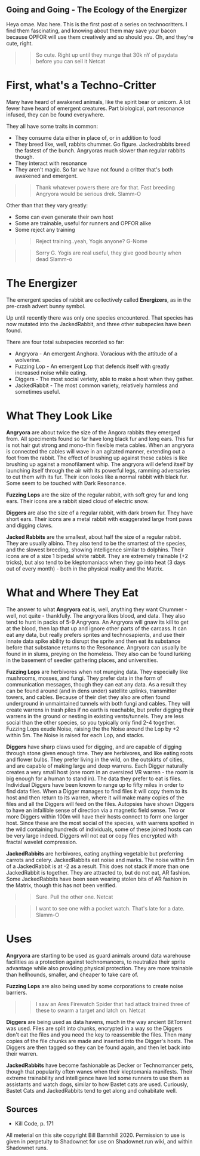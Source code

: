 
Going and Going - The Ecology of the Energizer
-----------------------------------------------

Heya omae. Mac here. This is the first post of a series on technocritters. I find them fascinating, and knowing about them may save your bacon because OPFOR will use them creatively and so should you. Oh, and they're cute, right.

>> So cute. Right up until they munge that 30k nY of paydata before you can sell it
>> Netcat

First, what's a Techno-Critter
===============================

Many have heard of awakened animals, like the spirit bear or unicorn. A lot fewer have heard of emergent creatures. Part biological, part resonance infused, they can be found everywhere. 

They all have some traits in common:
* They consume data either in place of, or in addition to food
* They breed like, well, rabbits chummer. Go figure. Jackedrabbits breed the fastest of the bunch. Angryoras much slower than regular rabbits though.
* They interact with resonance
* They aren't magic. So far we have not found a critter that's both awakened and emergent.

>> Thank whatever powers there are for that. Fast breeding Angryora would be serious drek.
>> Slamm-O

Other than that they vary greatly:
- Some can even generate their own host
- Some are trainable, useful for runners and OPFOR alike
- Some reject any training 

>> Reject training..yeah, Yogis anyone?
>> G-Nome

>> Sorry G. Yogis are real useful, they give good bounty when dead
>> Slamm-o

The Energizer
==============

The emergent species of rabbit are collectively called __Energizers__, as in the pre-crash advert bunny symbol.

Up until recently there was only one species encountered. That species has now mutated into the JackedRabbit, and three other subspecies have been found.

There are four total subspecies recorded so far:
- Angryora - An emergent Anghora. Voracious with the attitude of a wolverine.
- Fuzzing Lop - An emergent Lop that defends itself with greatly increased noise while eating. 
- Diggers - The most social veriety, able to make a host when they gather.
- JackedRabbit - The most common variety, relatively harmless and sometimes useful.

What They Look Like
====================

__Angryora__ are about twice the size of the Angora rabbits they emerged from. All speciments found so far have long black fur and long ears. This fur is not hair gut strong and mono-thin flexible meta cables. When an angryora is connected the cables will wave in an agitated manner, extending out a foot from the rabbit. The effect of brushing up against these cables is like brushing up against a monofilament whip. The angryora will defend itself by launching itself through the air with its powerful legs, ramming adversaries to cut them with its fur. Their icon looks like a normal rabbit with black fur. Some seem to be touched with Dark Resonance.

__Fuzzing Lops__ are the size of the regular rabbit, with soft grey fur and long ears. Their icons are a rabbit sized cloud of electric snow.

__Diggers__ are also the size of a regular rabbit, with dark brown fur. They have short ears. Their icons are a metal rabbit with exaggerated large front paws and digging claws.

__Jacked Rabbits__ are the smallest, about half the size of a regular rabbit. They are usually albino. They also tend to be the smartest of the species, and the slowest breeding, showing intelligence similar to dolphins. Their icons are of a size 1 bipedal white rabbit. They are extremely trainable (+2 tricks), but also tend to be kleptomaniacs when they go into heat (3 days out of every month) - both in the physical reality and the Matrix.


What and Where They Eat
========================

The answer to what __Angryora__ eat is, well, anything they want Chummer - well, not quite - thankfully. The angryora likes blood, and data. They also tend to hunt in packs of 5-9 Angryora. An Angryora will gnaw its kill to get at the blood, then lap that up and ignore other parts of the carcass. It can eat any data, but really prefers sprites and technosapients, and use their innate data spike ability to disrupt the sprite and then eat its substance before that substance returns to the Resonance. Angryora can usually be found in in slums, preying on the homeless. They also can be found lurking in the basement of seedier gathering places, and universities. 

__Fuzzing Lops__ are herbivores when not munging data. They especially like mushrooms, mosses, and fungi. They prefer data in the form of communication messages, though they can eat any data. As a result they can be found around (and in dens under) satellite uplinks, transmitter towers, and cables. Because of their diet they also are often found underground in unmaintained tunnels with both fungi and cables. They will create warrens in trash piles if no earth is reachable, but prefer digging their warrens in the ground or nesting in existing vents/tunnels. They are less social than the other species, so you typically only find 2-4 together. Fuzzing Lops exude Noise, raising the the Noise around the Lop by +2 within 5m. The Noise is raised for each Lop, and stacks. 

__Diggers__ have sharp claws used for digging, and are capable of digging through stone given enough time. They are herbivores, and like eating roots and flower bulbs. They prefer living in the wild, on the outskirts of cities, and are capable of making large and deep warrens. Each Digger naturally creates a very small host (one room in an oversized VR warren - the room is big enough for a human to stand in). The data they prefer to eat is files. Individual Diggers have been known to range up to fifty miles in order to find data files. When a Digger manages to find files it will copy them to its host and then return to its warren, where it will make many copies of the files and all the Diggers will feed on the files. Autopsies have shown Diggers to have an infallible sense of direction via a magnetic field sense. Two or more Diggers within 100m will have their hosts connect to form one larger host. Since these are the most social of the species, with warrens spotted in the wild containing hundreds of individuals, some of these joined hosts can be very large indeed. Diggers will not eat or copy files encrypted with fractal wavelet compression.

__JackedRabbits__ are herbivores, eating anything vegetable but preferring carrots and celery. JackedRabbits eat noise and marks. The noise within 5m of a JackedRabbit is at -2 as a result. This does not stack if more than one JackedRabbit is together. They are attracted to, but do not eat, AR fashion. Some JackedRabbits have been seen wearing stolen bits of AR fashion in the Matrix, though this has not been verified.

>> Sure. Pull the other one.
>> Netcat

>> I want to see one with a pocket watch. That's late for a date.
>> Slamm-O

Uses
=====

__Angryora__ are starting to be used as guard animals around data warehouse facilities as a protection against technomancers, to neutralize their sprite advantage while also providing physical protection. They are more trainable than hellhounds, smaller, and cheaper to take care of.

__Fuzzing Lops__ are also being used by some corporations to create noise barriers. 

>> I saw an Ares Firewatch Spider that had attack trained three of these to swarm a target and latch on.
>> Netcat

__Diggers__ are being used as data havens, much in the way ancient BitTorrent was used. Files are split into chunks, encrypted in a way so the Diggers don't eat the files and you need the key to reassemble the files. Then many copies of the file chunks are made and inserted into the Digger's hosts. The Diggers are then tagged so they can be found again, and then let back into their warren. 

__JackedRabbits__ have become fashionable as Decker or Technomancer pets, though that popularity often wanes when their kleptomania manifests. Their extreme trainability and intelligence have led some runners to use them as assistants and watch dogs, similar to how Bastet cats are used. Curiously, Bastet Cats and JackedRabbits tend to get along and cohabitate well.

Sources
-------

- Kill Code, p. 171


All meterial on this site copyright Bill Barnnhill 2020. 
Permission to use is given in perpetuity to Shadownet for use on Shadownet.run wiki, and within Shadownet runs.
